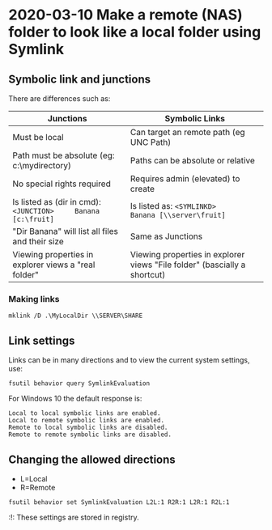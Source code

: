 # 2020-03-10 Make a remote (NAS) folder to look like a local folder using Symlink

## Symbolic link and junctions

There are differences such as:

| Junctions                                                         | Symbolic Links                                                            |
| ----------------------------------------------------------------- | ------------------------------------------------------------------------- |
| Must be local                                                     | Can target an remote path (eg UNC Path)                                   |
| Path must be absolute (eg: c:\mydirectory)                        | Paths can be absolute or relative                                         |
| No special rights required                                        | Requires admin (elevated) to create                                       |
| Is listed as (dir in cmd): ```<JUNCTION>     Banana [c:\fruit]``` | Is listed as: ```<SYMLINKD>     Banana [\\server\fruit]```                |
| "Dir Banana" will list all files and their size                   | Same as Junctions                                                         |
| Viewing properties in explorer views a "real folder"              | Viewing properties in explorer views "File folder" (bascially a shortcut) |

### Making links

```text
mklink /D .\MyLocalDir \\SERVER\SHARE
```

## Link settings

Links can be in many directions and to view the current system settings, use:

```text
fsutil behavior query SymlinkEvaluation
```

For Windows 10 the default response is:

```text
Local to local symbolic links are enabled.
Local to remote symbolic links are enabled.
Remote to local symbolic links are disabled.
Remote to remote symbolic links are disabled.
```

## Changing the allowed directions

* L=Local
* R=Remote

```text
fsutil behavior set SymlinkEvaluation L2L:1 R2R:1 L2R:1 R2L:1
```

:!: These settings are stored in registry.

